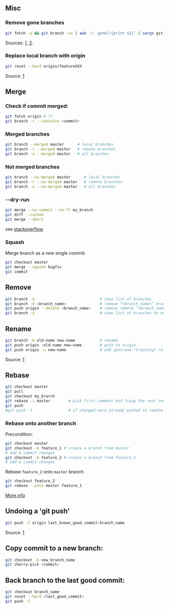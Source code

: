 ## Misc

### Remove gone branches
```bash
git fetch -p && git branch -vv | awk '/: gone]/{print $1}' | xargs git branch -D
```
Sources: [1](https://stackoverflow.com/a/59912825/5575527), [2](https://stackoverflow.com/a/38404202/5575527).

### Replace local branch with origin
```bash
git reset --hard origin/featureXXX
```
Source: [1](https://stackoverflow.com/a/9210705/5575527)

## Merge
### Check if commit merged:
```bash
git fetch origin # ??
git branch -r --contains <commit>
```
### Merged branches
```bash
git branch --merged master      # local branches
git branch -r --merged master   # remote branches
git branch -a --merged master   # all branches
```
### Not merged branches
```bash
git branch --no-merged master      # local branches
git branch -r --no-merged master   # remote branches
git branch -a --no-merged master   # all branches
```
### --dry-run
```bash
git merge --no-commit --no-ff my_branch
git diff --cached
git merge --abort
```
see [stackoverflow](https://stackoverflow.com/questions/501407/is-there-a-git-merge-dry-run-option)

### Squash

Merge branch as a new single commit:
```bash
git checkout master
git merge --squash bugfix
git commit
```

## Remove

```bash
git branch -a                             # show list of branches
git branch -d <branch_name>               # remove “<branch_name>” branch locally
git push origin --delete <branch_name>    # remove remote “<branch_name>” branch
git branch -a                             # show list of branches to ensure “<branch_name>” is removed
```

## Rename
```bash
git branch -m old-name new-name           # rename
git push origin :old-name new-name        # push to origin
git push origin -u new-name               # add upstream (tracking) reference
```
Source: [1](https://stackoverflow.com/a/40034426/5575527)

## Rebase

```bash
git checkout master
git pull
git checkout my_brarch
git rebase -i master        # pick first comment and fixup the rest ones
git push
#git push -f                # if changed were already pushed to remote
```

### Rebase onto another branch

Precondition:
```bash
git checkout master
git checkout -b feature_1 # create a branch from master
# add & commit changes
git checkout -b feature_2 # create a branch from feature_1
# add & commit changes
```
Rebase `feature_2` onto `master` branch: 
```bash
git checkout feature_2
git rebase --onto master feature_1
```
[More info](https://git-scm.com/book/en/v2/Git-Branching-Rebasing#_more_interesting_rebases)

## Undoing a 'git push'
```bash
git push -f origin last_known_good_commit:branch_name
```
Source: [1](https://stackoverflow.com/questions/1270514/undoing-a-git-push)

## Copy commit to a new branch:
```bash
git checkout -b new_branch_name
git cherry-pick <commit>
```
## Back branch to the last good commit:
```bash
git checkout branch_name
git reset --hard <last_good_commit>
git push -f
```